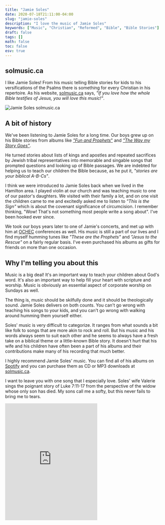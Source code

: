 ```yaml
---
title: "Jamie Soles"
date: 2020-07-18T21:11:00-04:00
slug: "jamie-soles"
description: "I love the music of Jamie Soles"
keywords: ["Music", "Christian", "Reformed", "Bible", "Bible Stories"]
draft: false
tags: []
math: false
toc: false
esv: true
---
```


## solmusic.ca
I like Jamie Soles! From his music telling Bible stories for kids to his versifications of the Psalms there is something for every Christian in his repertoire. As his website, [solmusic.ca](https://solmusic.ca) says, *"If you love how the whole Bible testifies of Jesus, you will love this music!"*.

![Jamie Soles](https://www.solmusic.ca/wp-content/themes/solmusic2014/images/JSguitar01.jpg)
solmusic.ca

## A bit of history

We've been listening to Jamie Soles for a long time. Our boys grew up on his Bible stories from albums like [*"Fun and Prophets*"](https://solmusic.ca/music/funandprophets/ "Fun and Prophets") and [*"The Way my Story Goes"*](https://solmusic.ca/music/story/ "The Way my Story Goes").

He turned stories about lists of kings and apostles and repeated sacrifices by Jewish tribal representatives into memorable and singable songs that prompted questions and looking up of Bible passages. We are indebted for helping us to teach our children the Bible because, as he put it, *"stories are your biblical A-B-Cs"*.

I think we were introduced to Jamie Soles back when we lived in the Hamilton area. I played violin at our church and was teaching music to one of our pastor's daughters. We visited with their family a lot, and on one visit the children came to me and excitedly asked me to listen to *"This is the Sign"* which is about the covenant significance of circumcision. I remember thinking, "Wow! That's not something most people write a song about". I've been hooked ever since.

We took our boys years later to one of Jamie's concerts, and met up with him at [OCHEC](https://www.ochec.org) conferences as well. His music is still a part of our lives and I find myself humming tunes like *"These are the Prophets"* and *"Jesus to the Rescue"* on a fairly regular basis. I've even purchased his albums as gifts for friends on more than one occasion.

## Why I'm telling you about this

Music is a big deal! It's an important way to teach your children about God's word. It's also an important way to help fill your heart with scripture and worship. Music is obviously an essential aspect of corporate worship on Sundays as well.

The thing is, music should be skilfully done and it should be theologically sound. Jamie Soles delivers on both counts. You can't go wrong with teaching his songs to your kids, and you can't go wrong with walking around humming them yourself either.

Soles' music is very difficult to categorize. It ranges from what sounds a bit like folk to songs that are more akin to rock and roll. But his music and his words always seem to suit each other and he seems to always have a fresh take on a biblical theme or a little-known Bible story. It doesn't hurt that his wife and his children have often been a part of his albums and their contributions make many of his recording that much better.

I highly recommend Jamie Soles' music. You can find all of his albums on [Spotify](https://open.spotify.com/artist/3I7IkK6CPGWkxCw6TUhI7M?si=oUVJd9DvRVSmVz3-I-d5oQ) and you can purchase them as CD or MP3 downloads at [solmusic.ca](https://solmusic.ca).

I want to leave you with one song that I especially love. Soles' wife Valerie sings the poignant story of Luke 7:11-17 from the perspective of the widow whose only son has died. My sons call me a softy, but this never fails to bring me to tears.

<iframe src="https://open.spotify.com/embed/track/3oNeCwOcMlW6DeOhEJqVhN" width="300" height="380" frameborder="0" allowtransparency="true" allow="encrypted-media"></iframe>